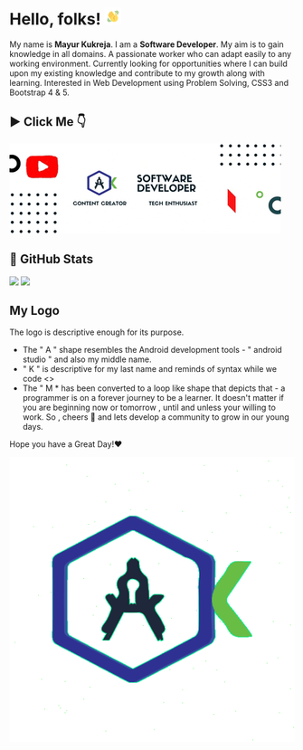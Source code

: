 # Hello, folks! <img src="hello.gif" width="30px">

My name is **Mayur Kukreja**. I am a **Software Developer**. My aim is to gain knowledge in all domains. A passionate worker who can adapt easily to any working environment. Currently looking for opportunities where I can build upon my existing knowledge and contribute to my growth along with learning. Interested in Web Development using Problem Solving, CSS3 and Bootstrap 4 & 5. 

## ▶ Click Me 👇
[![Project Video](giphy.gif)](https://www.youtube.com/watch?v=BCT4n6a22ZI)


## 🚀 GitHub Stats

<img src="https://github-readme-stats.vercel.app/api/top-langs/?username=mayurrkukreja"/>

<img src="https://github-readme-stats.vercel.app/api?username=mayurrkukreja"/>


## My Logo
The logo is descriptive enough for its purpose.
- The " A " shape resembles the Android development tools - " android studio " and also my middle name.
- " K " is descriptive for my last name and reminds of syntax while we code <\>
- The " M * has been converted to a loop like shape that depicts that - a programmer is on a forever journey to be a learner.
It doesn't matter if you are beginning now or tomorrow , until and unless your willing to work. So , cheers 🥂 and lets develop a community to grow in our young days.

Hope you have a Great Day!❤️

<p align="center"> 
  <img src="Logo1.gif">
</p>

<!---
mayurrkukreja/mayurrkukreja is a ✨ special ✨ repository because its `README.md` (this file) appears on your GitHub profile.
You can click the Preview link to take a look at your changes.
--->
